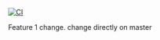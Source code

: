 [![CI](https://github.com/alvaromartmart/gh-actions-playground/actions/workflows/ci.yml/badge.svg?branch=main)](https://github.com/alvaromartmart/gh-actions-playground/actions/workflows/ci.yml)

Feature 1 change.
change directly on master
